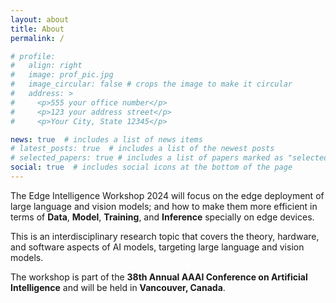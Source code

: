 ```yaml
---
layout: about
title: About
permalink: /

# profile:
#   align: right
#   image: prof_pic.jpg
#   image_circular: false # crops the image to make it circular
#   address: >
#     <p>555 your office number</p>
#     <p>123 your address street</p>
#     <p>Your City, State 12345</p>

news: true  # includes a list of news items
# latest_posts: true  # includes a list of the newest posts
# selected_papers: true # includes a list of papers marked as "selected={true}"
social: true  # includes social icons at the bottom of the page
---
```


The Edge Intelligence Workshop 2024 will focus on the edge deployment of large language and vision models; and how to make them more efficient in terms of **Data**, **Model**, **Training**, and **Inference** specially on edge devices.

This is an interdisciplinary research topic that covers the theory, hardware, and software aspects of AI models, targeting large language and vision models.

The workshop is part of the **38th Annual AAAI Conference on Artificial Intelligence** and will be held in **Vancouver, Canada**.


